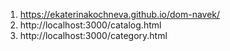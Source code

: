1. https://ekaterinakochneva.github.io/dom-navek/
2. http://localhost:3000/catalog.html
3. http://localhost:3000/category.html